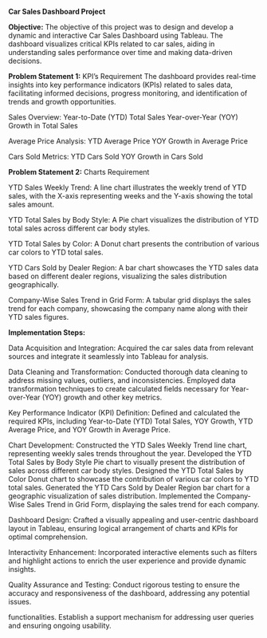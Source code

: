 **Car Sales Dashboard Project**

**Objective:** The objective of this project was to design and develop a dynamic and interactive Car Sales Dashboard using Tableau. The dashboard visualizes critical KPIs related to car sales, aiding in understanding sales performance over time and making data-driven decisions.

**Problem Statement 1:** KPI’s Requirement 
The dashboard provides real-time insights into key performance indicators (KPIs) related to sales data, facilitating informed decisions, progress monitoring, and identification of trends and growth opportunities.

Sales Overview: 
Year-to-Date (YTD) Total Sales 
Year-over-Year (YOY) Growth in Total Sales 

Average Price Analysis: 
YTD Average Price 
YOY Growth in Average Price 

Cars Sold Metrics: 
YTD Cars Sold 
YOY Growth in Cars Sold 

**Problem Statement 2:** Charts Requirement 

YTD Sales Weekly Trend: A line chart illustrates the weekly trend of YTD sales, with the X-axis representing weeks and the Y-axis showing the total sales amount.

YTD Total Sales by Body Style: A Pie chart visualizes the distribution of YTD total sales across different car body styles.

YTD Total Sales by Color: A Donut chart presents the contribution of various car colors to YTD total sales.

YTD Cars Sold by Dealer Region: A bar chart showcases the YTD sales data based on different dealer regions, visualizing the sales distribution geographically.

Company-Wise Sales Trend in Grid Form: A tabular grid displays the sales trend for each company, showcasing the company name along with their YTD sales figures.

**Implementation Steps:** 

Data Acquisition and Integration:
Acquired the car sales data from relevant sources and integrate it seamlessly into Tableau for analysis. 

Data Cleaning and Transformation:
Conducted thorough data cleaning to address missing values, outliers, and inconsistencies. Employed data transformation techniques to create calculated fields necessary for Year-over-Year (YOY) growth and other key metrics. 

Key Performance Indicator (KPI) Definition:
Defined and calculated the required KPIs, including Year-to-Date (YTD) Total Sales, YOY Growth, YTD Average Price, and YOY Growth in Average Price. 

Chart Development:
Constructed the YTD Sales Weekly Trend line chart, representing weekly sales trends throughout the year. Developed the YTD Total Sales by Body Style Pie chart to visually present the distribution of sales across different car body styles. 
Designed the YTD Total Sales by Color Donut chart to showcase the contribution of various car colors to YTD total sales. Generated the YTD Cars Sold by Dealer Region bar chart for a geographic visualization of sales distribution. 
Implemented the Company-Wise Sales Trend in Grid Form, displaying the sales trend for each company. 

Dashboard Design:
Crafted a visually appealing and user-centric dashboard layout in Tableau, ensuring logical arrangement of charts and KPIs for optimal comprehension. 

Interactivity Enhancement:
Incorporated interactive elements such as filters and highlight actions to enrich the user experience and provide dynamic insights. 

Quality Assurance and Testing:
Conduct rigorous testing to ensure the accuracy and responsiveness of the dashboard, addressing any potential issues. 

functionalities. Establish a support mechanism for addressing user queries and ensuring ongoing usability.
